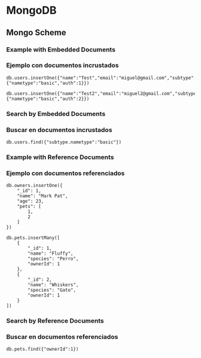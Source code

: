 # MongoDB

## Mongo Scheme

### Example with Embedded Documents

### Ejemplo con documentos incrustados
    
```mongodb
db.users.insertOne({"name":"Test","email":"miguel@gmail.com","subtype":{"nametype":"basic","auth":1}})
```

```mongodb
db.users.insertOne({"name":"Test2","email":"miguel2@gmail.com","subtype":{"nametype":"basic","auth":2}})
```

### Search by Embedded Documents

### Buscar en documentos incrustados
```mongodb
db.users.find({"subtype.nametype":"basic"})
```

### Example with Reference Documents

### Ejemplo con documentos referenciados
```mongodb
db.owners.insertOne({
    "_id": 1,
    "name": "Mark Pat",
    "age": 23,
    "pets": [
        1,
        2
    ]
})

db.pets.insertMany([
    {
        "_id": 1,
        "name": "Fluffy",
        "species": "Perro",
        "ownerId": 1
    },
    {
        "_id": 2,
        "name": "Whiskers",
        "species": "Gato",
        "ownerId": 1
    }
])
```

### Search by Reference Documents

### Buscar en documentos referenciados
```mongodb
db.pets.find({"ownerId":1})
```